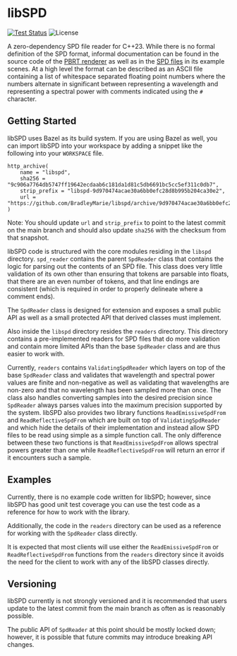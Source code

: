 # libSPD

[![Test Status](https://github.com/BradleyMarie/libspd/actions/workflows/c-cpp.yml/badge.svg?branch=main)](https://github.com/BradleyMarie/libspd/actions/workflows/c-cpp.yml)
![License](https://img.shields.io/badge/License-BSD_3--Clause-blue.svg)

A zero-dependency SPD file reader for C++23. While there is no formal definition
of the SPD format, informal documentation can be found in the source code of the
[PBRT renderer](https://github.com/mmp/pbrt-v4/blob/39e01e61f8de07b99859df04b271a02a53d9aeb2/src/pbrt/util/spectrum.cpp#L106)
as well as in the [SPD files](https://github.com/mmp/pbrt-v4-scenes/blob/30cf4a0346ae5a80a2d7a530a3ef7d0fa4f70572/killeroos/spds/Au.k.spd#L4) in its example scenes. At a high level the format can be described as an ASCII
file containing a list of whitespace separated floating point numbers where the
numbers alternate in significant between representing a wavelength and
representing a spectral power with comments indicated using the `#` character.

## Getting Started

libSPD uses Bazel as its build system. If you are using Bazel as well, you can
import libSPD into your workspace by adding a snippet like the following into
your `WORKSPACE` file.

```
http_archive(
    name = "libspd",
    sha256 = "9c906a7764db5747ff19642ecdaab6c181da1d81c5db6691bc5cc5ef311c0db7",
    strip_prefix = "libspd-9d970474acae30a6bb0efc28d8b995b204ca30e2",
    url = "https://github.com/BradleyMarie/libspd/archive/9d970474acae30a6bb0efc28d8b995b204ca30e2.zip",
)
```

Note: You should update `url` and `strip_prefix` to point to the latest commit
on the main branch and should also update `sha256` with the checksum from that
snapshot.

libSPD code is structured with the core modules residing in the `libspd`
directory. `spd_reader` contains the parent `SpdReader` class that contains the
logic for parsing out the contents of an SPD file. This class does very little
validation of its own other than ensuring that tokens are parsable into floats,
that there are an even number of tokens, and that line endings are consistent
(which is required in order to properly delineate where a comment ends).

The `SpdReader` class is designed for extension and exposes a small public API
as well as a small protected API that derived classes must implement.

Also inside the `libspd` directory resides the `readers` directory. This
directory contains a pre-implemented readers for SPD files that do more 
validation and contain more limited APIs than the base `SpdReader` class and are
thus easier to work with.

Currently, `readers` contains `ValidatingSpdReader` which layers on top of
the base `SpdReader` class and validates that wavelength and spectral power
values are finite and non-negative as well as validating that wavelengths are
non-zero and that no wavelength has been sampled more than once. The class also
handles converting samples into the desired precision since `SpdReader` always
parses values into the maximum precision supported by the system. libSPD also
provides two library functions `ReadEmissiveSpdFrom` and `ReadReflectiveSpdFrom`
which are built on top of `ValidatingSpdReader` and which hide the details of
their implementation and instead allow SPD files to be read using simple
as a simple function call. The only difference between these two functions is
that `ReadEmissiveSpdFrom` allows spectral powers greater than one while
`ReadReflectiveSpdFrom` will return an error if it encounters such a sample.

## Examples

Currently, there is no example code written for libSPD; however, since
libSPD has good unit test coverage you can use the test code as a reference
for how to work with the library.

Additionally, the code in the `readers` directory can be used as a reference
for working with the `SpdReader` class directly.

It is expected that most clients will use either the `ReadEmissiveSpdFrom` or
`ReadReflectiveSpdFrom` functions from the `readers` directory since it avoids
the need for the client to work with any of the libSPD classes directly.

## Versioning

libSPD currently is not strongly versioned and it is recommended that users
update to the latest commit from the main branch as often as is reasonably
possible.

The public API of `SpdReader` at this point should be mostly locked down;
however, it is possible that future commits may introduce breaking API changes.